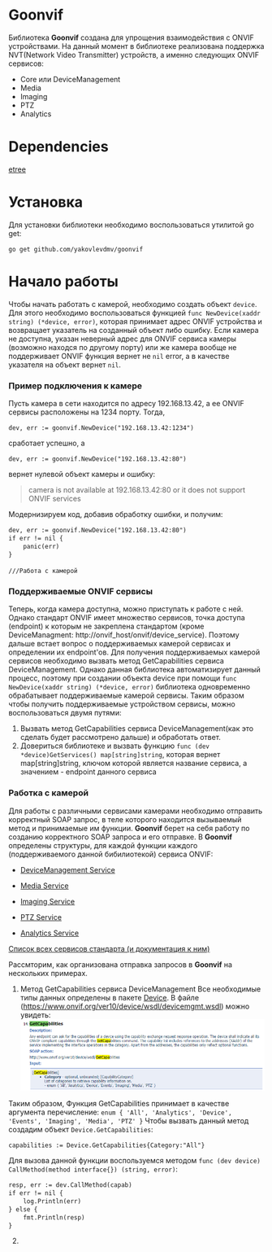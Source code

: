 # Goonvif
Библиотека **Goonvif** создана для упрощения взаимодействия с ONVIF устройствами. На данный момент в библиотеке реализована поддержка NVT(Network Video Transmitter) устройств, а именно следующих ONVIF сервисов:
- Core или DeviceManagement
- Media
- Imaging
- PTZ
- Analytics
# Dependencies
[etree](https://github.com/beevik/etree)
# Установка
Для установки библиотеки необходимо воспользоваться утилитой go get:
```
go get github.com/yakovlevdmv/goonvif
```

# Начало работы
Чтобы начать работать с камерой, необходимо создать объект `device`.
Для этого необходимо воспользоваться функцией `func NewDevice(xaddr string) (*device, error)`,
которая принимает адрес ONVIF устройства и возвращает указатель на созданный объект либо ошибку.
Если камера не доступна, указан неверный адрес для ONVIF сервиса камеры (возможно находся по другому порту) или же камера вообще не поддерживает ONVIF
функция вернет не `nil` error, а в качестве указателя на объект вернет `nil`.
### Пример подключения к камере
Пусть камера в сети находится по адресу 192.168.13.42, а ее ONVIF сервисы расположены на 1234 порту. Тогда,
```
dev, err := goonvif.NewDevice("192.168.13.42:1234")
```
сработает успешно, а
```
dev, err := goonvif.NewDevice("192.168.13.42:80")
```
вернет нулевой объект камеры и ошибку:
> camera is not available at 192.168.13.42:80 or it does not support ONVIF services

Модернизируем код, добавив обработку ошибки, и получим:
```
dev, err := goonvif.NewDevice("192.168.13.42:80")
if err != nil {
    panic(err)
}

///Работа с камерой
```
### Поддерживаемые ONVIF сервисы
Теперь, когда камера доступна, можно приступать к работе с ней. Однако стандарт ONVIF имеет множество сервисов, точка доступа (endpoint) к которым не закреплена стандартом (кроме DeviceManagment: http://onvif_host/onvif/device_service).
Поэтому дальше встает вопрос о поддерживаемых камерой сервисах и определении их endpoint'ов.
Для получения поддерживаемых камерой сервисов необходимо вызвать метод GetCapabilities сервиса DeviceManagement.
Однако данная библиотека автоматизирует данный процесс, поэтому при создании объекта device при помощи `func NewDevice(xaddr string) (*device, error)`
библиотека одновременно обрабатывает поддерживаемые камерой сервисы. Таким образом чтобы получить поддерживаемые устройством сервисы, можно воспользоваться двумя путями:
1. Вызвать метод GetCapabilities сервиса DeviceManagement(как это сделать будет рассмотрено дальше) и обработать ответ.
2. Довериться библиотеке и вызвать функцию  `func (dev *device)GetServices() map[string]string`, которая вернет map[string]string, ключом которой является название сервиса, а значением - endpoint данного сервиса
### Работка с камерой
Для работы с различными сервисами камерами необходимо отправить корректный SOAP запрос, в теле которого находится вызываемый метод и принимаемые им функции.
**Goonvif** берет на себя работу по созданию корректного SOAP запроса и его отправке. В **Goonvif** определены структуры, для каждой функции каждого (поддерживаемого данной бибилиотекой) сервиса ONVIF:
- [DeviceManagement Service](Device/types.go)

- [Media Service](Media/types.go)

- [Imaging Service](Imaging/types.go)

- [PTZ Service](PTZ/types.go)

- [Analytics Service](Analytics/types.go)

[Список всех сервисов стандарта (и документация к ним)](https://www.onvif.org/profiles/specifications/)

Рассмторим, как организована отправка запросов в **Goonvif** на нескольких примерах.
1. Метод GetCapabilities сервиса DeviceManagement
Все необходимые типы данных определены в пакете [Device](Device/types.go).
В файле (https://www.onvif.org/ver10/device/wsdl/devicemgmt.wsdl) можно увидеть:
![GetCapabilities](img/exmp_GetCapabilities.png)

Таким образом, Функция GetCapabilities принимает в качестве аргумента перечисление:
`enum { 'All', 'Analytics', 'Device', 'Events', 'Imaging', 'Media', 'PTZ' }`
Чтобы вызвать данный метод создадим объект `Device.GetCapabilities`:
```
capabilities := Device.GetCapabilities{Category:"All"}
```
Для вызова данной функции воспользуемся методом `func (dev device) CallMethod(method interface{}) (string, error)`:
```
resp, err := dev.CallMethod(capab)
if err != nil {
    log.Println(err)
} else {
    fmt.Println(resp)
}
```
2.